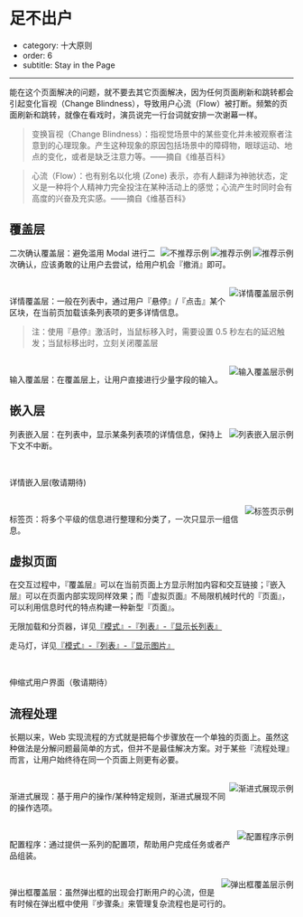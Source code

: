# 足不出户

- category: 十大原则
- order: 6
- subtitle: Stay in the Page

---

能在这个页面解决的问题，就不要去其它页面解决，因为任何页面刷新和跳转都会引起变化盲视（Change Blindness），导致用户心流（Flow）被打断。频繁的页面刷新和跳转，就像在看戏时，演员说完一行台词就安排一次谢幕一样。

> 变换盲视（Change Blindness）：指视觉场景中的某些变化并未被观察者注意到的心理现象。产生这种现象的原因包括场景中的障碍物，眼球运动、地点的变化，或者是缺乏注意力等。——摘自《维基百科》

>心流（Flow）：也有别名以化境 (Zone) 表示，亦有人翻译为神驰状态，定义是一种将个人精神力完全投注在某种活动上的感觉；心流产生时同时会有高度的兴奋及充实感。——摘自《维基百科》

## 覆盖层

<img class="preview-img" align="right" alt="推荐示例" description="用户点击『删除』后，直接操作；并出现 Message 告知用户操作成功，并提供用户『撤消』的按钮；用户进行下一个操作或者 1 分钟内不进行任何操作， Message 消失，用户无法再『撤消』。" src="https://os.alipayobjects.com/rmsportal/kOTEwKQBwgjkWEt.png" good>

<img class="preview-img" align="right" alt="推荐示例" description="特例：在执行某些无法『撤消』的操作时，可以点击『删除』后，出现 Popconfirm 进行二次确认，在当前页面完成任务。" src="https://os.alipayobjects.com/rmsportal/fAEspQchavUXloc.png" good>

<img class="preview-img" align="right" alt="不推荐示例" description="滥用 Modal 进行二次确认，就像『狼来了』一样，既打断用户心流（无法将上下文带到弹出框中），也无法避免失误的发生。" src="https://os.alipayobjects.com/rmsportal/QhELLxUUzJmCqUn.png" bad>

二次确认覆盖层：避免滥用 Modal 进行二次确认，应该勇敢的让用户去尝试，给用户机会『撤消』即可。

<br>

<img class="preview-img" align="right" alt="详情覆盖层示例" description="通过『点击』图标查看更多详情信息。" src="https://os.alipayobjects.com/rmsportal/DUMDUBYhrBLaGsP.png">

详情覆盖层：一般在列表中，通过用户『悬停』/『点击』某个区块，在当前页加载该条列表项的更多详情信息。

> 注：使用『悬停』激活时，当鼠标移入时，需要设置 0.5 秒左右的延迟触发；当鼠标移出时，立刻关闭覆盖层

<br>

<img class="preview-img" align="right" alt="输入覆盖层示例" description="鼠标『点击』图标触发；鼠标『点击』悬浮层以外的其他区块后，直接保存输入结果并退出。" src="https://os.alipayobjects.com/rmsportal/FgHAOGpdVABhMJJ.png">

输入覆盖层：在覆盖层上，让用户直接进行少量字段的输入。

## 嵌入层

<img class="preview-img" align="right" alt="列表嵌入层示例" src="https://os.alipayobjects.com/rmsportal/gfxhzaJdPuNoClu.png">

列表嵌入层：在列表中，显示某条列表项的详情信息，保持上下文不中断。

<br>


详情嵌入层(敬请期待)

<br>

<img class="preview-img" align="right" alt="标签页示例" src="https://os.alipayobjects.com/rmsportal/LLfIvbRqkSUtXYB.png">

标签页：将多个平级的信息进行整理和分类了，一次只显示一组信息。

## 虚拟页面

在交互过程中，『覆盖层』可以在当前页面上方显示附加内容和交互链接；『嵌入层』可以在页面内部实现同样效果；而『虚拟页面』不局限机械时代的『页面』，可以利用信息时代的特点构建一种新型『页面』。

无限加载和分页器，详见[『模式』-『列表』-『显示长列表』](../pattern/list#显示长列表)

走马灯，详见[『模式』-『列表』-『显示图片』](../pattern/list#显示图片)

<br>

伸缩式用户界面（敬请期待）


##  流程处理

长期以来，Web 实现流程的方式就是把每个步骤放在一个单独的页面上。虽然这种做法是分解问题最简单的方式，但并不是最佳解决方案。对于某些『流程处理』而言，让用户始终待在同一个页面上则更有必要。

<br>

<img class="preview-img" align="right" alt="渐进式展现示例" src="https://os.alipayobjects.com/rmsportal/seKtkrMxlksTxuP.png">

渐进式展现：基于用户的操作/某种特定规则，渐进式展现不同的操作选项。

<br>

<img class="preview-img" align="right" alt="配置程序示例" src="https://os.alipayobjects.com/rmsportal/jreIHRyLRrkaBWn.png">

配置程序：通过提供一系列的配置项，帮助用户完成任务或者产品组装。

<br>

<img class="preview-img" align="right" alt="弹出框覆盖层示例" src="https://os.alipayobjects.com/rmsportal/NOuwKozvRTSevUP.png">

弹出框覆盖层：虽然弹出框的出现会打断用户的心流，但是有时候在弹出框中使用『步骤条』来管理复杂流程也是可行的。